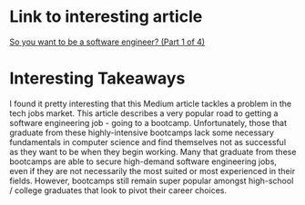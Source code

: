 # Link to interesting article
[So you want to be a software engineer? (Part 1 of 4)](https://medium.com/launch-school/so-you-want-to-be-a-software-engineer-part-1-of-4-426f574f2ba2)
# Interesting Takeaways
I found it pretty interesting that this Medium article tackles a problem in the tech jobs market. This article describes a very popular road to getting a software engineering job - going to a bootcamp. Unfortunately, those that graduate from these highly-intensive bootcamps lack some necessary fundamentals in computer science and find themselves not as successful as they want to be when they begin working. Many that graduate from these bootcamps are able to secure high-demand software engineering jobs, even if they are not necessarily the most suited or most experienced in their fields. However, bootcamps still remain super popular amongst high-school / college graduates that look to pivot their career choices. 

